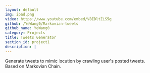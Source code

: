 ```yaml
---
layout: default
img: ipad.png
video: https://www.youtube.com/embed/V8EDltZLS5g
github: /YeWang0/Markovian-tweets
github_name: YeWang0
category: Projects
title: Tweets Generator
section_id: project1
description: |
---
```

  Generate tweets to mimic locution by crawling user's posted tweets.<br>Based on Markovian Chain.<br>